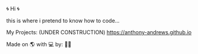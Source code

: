 :cyclone:
Hi
:cyclone:

this is where i pretend to know how to code...


My Projects: (UNDER CONSTRUCTION)
https://anthony-andrews.github.io

Made on 🌎 with 💻 by: 🧑‍💻
